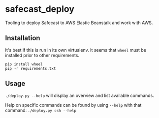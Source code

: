 # safecast_deploy

Tooling to deploy Safecast to AWS Elastic Beanstalk and work with AWS.

## Installation

It's best if this is run in its own virtualenv. It seems that `wheel` must be installed prior to other requirements.

```
pip install wheel
pip -r requirements.txt
```

## Usage

`./deploy.py --help` will display an overview and list available commands.

Help on specific commands can be found by using `--help` with that command: `./deploy.py ssh --help`
